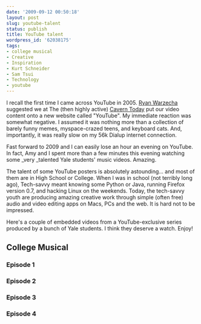 ```yaml
---
date: '2009-09-12 00:50:18'
layout: post
slug: youtube-talent
status: publish
title: YouTube talent
wordpress_id: '62038175'
tags:
- college musical
- Creative
- Inspiration
- Kurt Schneider
- Sam Tsui
- Technology
- youtube
---
```


I recall the first time I came across YouTube in 2005. [Ryan Warzecha](http://www.ryanwarzecha.com) suggested we at The (then highly active) [Cavern Today](http://www.thecaverntoday.org) put our video content onto a new website called "YouTube". My immediate reaction was somewhat negative. I assumed it was nothing more than a collection of barely funny memes, myspace-crazed teens, and keyboard cats. And, importantly, it was really slow on my 56k Dialup internet connection.

Fast forward to 2009 and I can easily lose an hour an evening on YouTube. In fact, Amy and I spent more than a few minutes this evening watching some _very _talented Yale students' music videos. Amazing.

The talent of some YouTube posters is absolutely astounding... and most of them are in High School or College. When I was in school (not terribly long ago), Tech-savvy meant knowing some Python or Java, running Firefox version 0.7, and hacking Linux on the weekends. Today, the tech-savvy youth are producing amazing creative work through simple (often free) audio and video editing apps on Macs, PCs and the web. It is hard not to be impressed.

Here's a couple of embedded videos from a YouTube-exclusive series produced by a bunch of Yale students. I think they deserve a watch. Enjoy!



## College Musical




### Episode 1






### Episode 2






### Episode 3






### Episode 4



